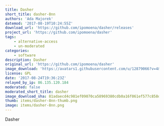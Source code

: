 ```yaml
---
title: Dasher
short_title: dasher-8nn
authors: 'Ada Majorek'
datemod: '2017-08-19T10:24:55Z'
download_url: 'https://github.com/ipomoena/dasher/releases'
project_url: 'https://github.com/ipomoena/dasher'
tags:
    - alternative-access
    - un-moderated
categories:
    - software
description: Dasher
original_url: 'https://github.com/ipomoena/dasher'
image_download: 'https://avatars1.githubusercontent.com/u/12879066?v=4&s=40'
license: GPL
date: '2017-08-24T19:36:23Z'
relayed_by_ip: 86.135.120.184
moderated: false
moderated_short_title: dasher
image_download_sha: 81adaecd4c981ef09070ca58969380cdb0a16f061ef577c858dc726a2deb3733
thumb: items/dasher-8nn-thumb.png
image: items/dasher-8nn.png
---
```

Dasher